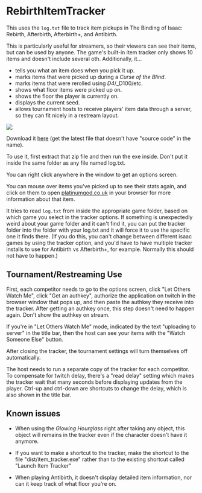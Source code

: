RebirthItemTracker
==================

This uses the `log.txt` file to track item pickups in The Binding of Isaac: Rebirth, Afterbirth, Afterbirth+, and Antibirth.

This is particularly useful for streamers, so their viewers can see their items, but can be used by anyone. The game's
built-in item tracker only shows 10 items and doesn't include several oth. Additionally, it...

- tells you what an item does when you pick it up.
- marks items that were picked up during a _Curse of the Blind_.
- marks items that were rerolled using _D4_/_D100/etc.
- shows what floor items were picked up on.
- shows the floor the player is currently on.
- displays the current seed.
- allows tournament hosts to receive players' item data through a server, so they can fit nicely in a restream layout.

![](http://i.imgur.com/zG3eV8V.png)

Download it [here](https://github.com/Hyphen-ated/RebirthItemTracker/releases) (get the latest file that doesn't have "source code" in the name).

To use it, first extract that zip file and then run the exe inside. Don't put it inside the same folder as any file named log.txt.

You can right click anywhere in the window to get an options screen.

You can mouse over items you've picked up to see their stats again, and click on them to open [platinumgod.co.uk](http://platinumgod.co.uk/) in your browser for more information about that item.

It tries to read `log.txt` from inside the appropriate game folder, based on which game you select in the tracker options.
If something is unexpectedly weird about your game folder and it can't find it, you can put the tracker folder into the
folder with your log.txt and it will force it to use the specific one it finds there. (If you do this, you can't change
between different isaac games by using the tracker option, and you'd have to have multiple tracker installs to use for
Antibirth vs Afterbirth+, for example. Normally this should not have to happen.)

## Tournament/Restreaming Use

First, each competitor needs to go to the options screen, click "Let Others Watch Me", click "Get an authkey", authorize the application on twitch in the browser window that pops up, and then paste the authkey they receive into the tracker. After getting an authkey once, this step doesn't need to happen again. Don't show the authkey on stream.

If you're in "Let Others Watch Me" mode, indicated by the text "uploading to server" in the title bar, then the host can see your items with the "Watch Someone Else" button.

After closing the tracker, the tournament settings will turn themselves off automatically.

The host needs to run a separate copy of the tracker for each competitor. To compensate for twitch delay, there's a "read delay" setting which makes the tracker wait that many seconds before displaying updates from the player. Ctrl-up and ctrl-down are shortcuts to change the delay, which is also shown in the title bar.

## Known issues

* When using the _Glowing Hourglass_ right after taking any object, this object will remains in the tracker even if the character doesn't have it anymore.

* If you want to make a shortcut to the tracker, make the shortcut to the file "dist/item_tracker.exe" rather than to the existing shortcut called "Launch Item Tracker"

* When playing Antibirth, it doesn't display detailed item information, nor can it keep track of what floor you're on.
